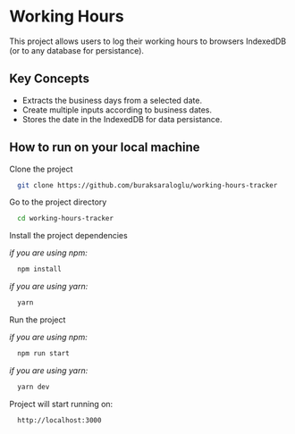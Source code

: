 # Working Hours

This project allows users to log their working hours to browsers IndexedDB (or to any database for persistance).


## Key Concepts

- Extracts the business days from a selected date.
- Create multiple inputs according to business dates.
- Stores the date in the IndexedDB for data persistance.

  
## How to run on your local machine

Clone the project

```bash
  git clone https://github.com/buraksaraloglu/working-hours-tracker
```

Go to the project directory

```bash
  cd working-hours-tracker
```

Install the project dependencies

*if you are using npm:*
```bash
  npm install
```

*if you are using yarn:*
```bash
  yarn
```

Run the project

*if you are using npm:*
```bash
  npm run start
```

*if you are using yarn:*
```bash
  yarn dev
```

Project will start running on:
```bash
  http://localhost:3000
```
